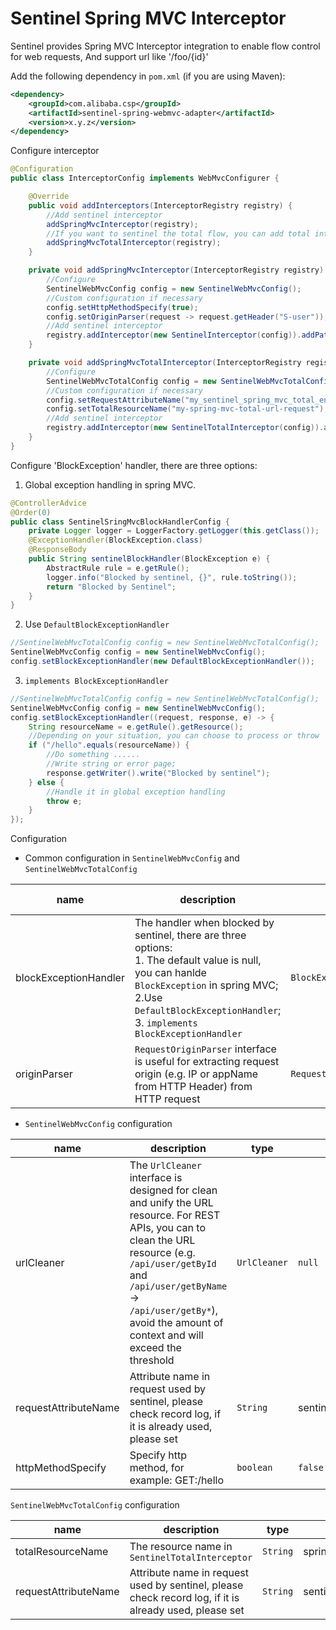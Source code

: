 # Sentinel Spring MVC Interceptor

Sentinel provides Spring MVC Interceptor integration to enable flow control for web requests, And support url like '/foo/{id}'

Add the following dependency in `pom.xml` (if you are using Maven):

```xml
<dependency>
    <groupId>com.alibaba.csp</groupId>
    <artifactId>sentinel-spring-webmvc-adapter</artifactId>
    <version>x.y.z</version>
</dependency>
```

Configure interceptor

```java
@Configuration
public class InterceptorConfig implements WebMvcConfigurer {

    @Override
    public void addInterceptors(InterceptorRegistry registry) {
        //Add sentinel interceptor
        addSpringMvcInterceptor(registry);
        //If you want to sentinel the total flow, you can add total interceptor
        addSpringMvcTotalInterceptor(registry);
    }

    private void addSpringMvcInterceptor(InterceptorRegistry registry) {
        //Configure
        SentinelWebMvcConfig config = new SentinelWebMvcConfig();
        //Custom configuration if necessary
        config.setHttpMethodSpecify(true);
        config.setOriginParser(request -> request.getHeader("S-user"));
        //Add sentinel interceptor
        registry.addInterceptor(new SentinelInterceptor(config)).addPathPatterns("/**");
    }

    private void addSpringMvcTotalInterceptor(InterceptorRegistry registry) {
        //Configure
        SentinelWebMvcTotalConfig config = new SentinelWebMvcTotalConfig();
        //Custom configuration if necessary
        config.setRequestAttributeName("my_sentinel_spring_mvc_total_entity_container");
        config.setTotalResourceName("my-spring-mvc-total-url-request");
        //Add sentinel interceptor
        registry.addInterceptor(new SentinelTotalInterceptor(config)).addPathPatterns("/**");
    }
}
```

Configure 'BlockException' handler, there are three options:
1. Global exception handling in spring MVC. <Recommend>
```java
@ControllerAdvice
@Order(0)
public class SentinelSringMvcBlockHandlerConfig {
    private Logger logger = LoggerFactory.getLogger(this.getClass());
    @ExceptionHandler(BlockException.class)
    @ResponseBody
    public String sentinelBlockHandler(BlockException e) {
        AbstractRule rule = e.getRule();
        logger.info("Blocked by sentinel, {}", rule.toString());
        return "Blocked by Sentinel";
    }
}

```
2. Use `DefaultBlockExceptionHandler`
```java
//SentinelWebMvcTotalConfig config = new SentinelWebMvcTotalConfig();
SentinelWebMvcConfig config = new SentinelWebMvcConfig();
config.setBlockExceptionHandler(new DefaultBlockExceptionHandler());
```
3. `implements BlockExceptionHandler`
```java
//SentinelWebMvcTotalConfig config = new SentinelWebMvcTotalConfig();
SentinelWebMvcConfig config = new SentinelWebMvcConfig();
config.setBlockExceptionHandler((request, response, e) -> {
    String resourceName = e.getRule().getResource();
    //Depending on your situation, you can choose to process or throw
    if ("/hello".equals(resourceName)) {
        //Do something ......
        //Write string or error page;
        response.getWriter().write("Blocked by sentinel");
    } else {
        //Handle it in global exception handling
        throw e;
    }
});
```

Configuration
- Common configuration in `SentinelWebMvcConfig` and `SentinelWebMvcTotalConfig`

| name | description | type | default value |
|------|------------|------|-------|
| blockExceptionHandler| The handler when blocked by sentinel, there are three options:<br/>1. The default value is null, you can hanlde `BlockException` in spring MVC;<br/>2.Use `DefaultBlockExceptionHandler`;<br/>3. `implements BlockExceptionHandler`  | `BlockExceptionHandler` | `null` |
| originParser | `RequestOriginParser` interface is useful for extracting request origin (e.g. IP or appName from HTTP Header) from HTTP request | `RequestOriginParser` | `null` |

- `SentinelWebMvcConfig` configuration

| name | description | type | default value |
|------|------------|------|-------|
| urlCleaner | The `UrlCleaner` interface is designed for clean and unify the URL resource. For REST APIs, you can to clean the URL resource (e.g. `/api/user/getById` and `/api/user/getByName` -> `/api/user/getBy*`), avoid the amount of context and will exceed the threshold | `UrlCleaner` | `null` |
| requestAttributeName | Attribute name in request used by sentinel, please check record log, if it is already used, please set | `String` | sentinel_spring_mvc_entry_container |
| httpMethodSpecify | Specify http method, for example: GET:/hello | `boolean` | `false` |


`SentinelWebMvcTotalConfig` configuration

| name | description | type | default value |
|------|------------|------|-------|
| totalResourceName | The resource name in `SentinelTotalInterceptor` | `String` | spring-mvc-total-url-request |
| requestAttributeName | Attribute name in request used by sentinel, please check record log, if it is already used, please set | `String` | sentinel_spring_mvc_total_entry_container |

